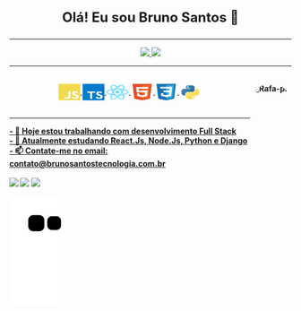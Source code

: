 <div align="center" >
  <p style="font-size: x-large"><b>Olá! Eu sou Bruno Santos 👋<b></p>
</div>
<hr>
<div align="center">
  <a href="https://github.com/brunosanntos">
  <img height="180em" src="https://github-readme-stats.vercel.app/api?username=brunosanntos&show_icons=true&theme=dracula&include_all_commits=true&count_private=true"/>
  <img height="180em" src="https://github-readme-stats.vercel.app/api/top-langs/?username=brunosanntos&layout=compact&langs_count=7&theme=dracula"/>
</div>
  <hr>
<div style="display: inline_block" align="center"><br>
  <img align="center" alt="Bruno-Js" height="30" width="40" src="https://raw.githubusercontent.com/devicons/devicon/master/icons/javascript/javascript-plain.svg">
  <img align="center" alt="Bruno-Ts" height="30" width="40" src="https://raw.githubusercontent.com/devicons/devicon/master/icons/typescript/typescript-plain.svg">
  <img align="center" alt="Bruno-React" height="30" width="40" src="https://raw.githubusercontent.com/devicons/devicon/master/icons/react/react-original.svg">
  <img align="center" alt="Bruno-HTML" height="30" width="40" src="https://raw.githubusercontent.com/devicons/devicon/master/icons/html5/html5-original.svg">
  <img align="center" alt="Bruno-CSS" height="30" width="40" src="https://raw.githubusercontent.com/devicons/devicon/master/icons/css3/css3-original.svg">
  <img align="center" alt="Bruno-Python" height="30" width="40" src="https://raw.githubusercontent.com/devicons/devicon/master/icons/python/python-original.svg">
 <img align="right" alt="Rafa-pic" height="150" style="border-radius:100px;" src="https://c.tenor.com/8az9M32_Vf4AAAAC/gumball-flossing.gif">
</div>
  <br>
  <hr>
  <div >
  - 🔭 Hoje estou trabalhando com desenvolvimento Full Stack<br>
  - 🌱 Atualmente estudando React.Js, Node.Js, Python e Django<br>
  - 📫 Contate-me no email: contato@brunosantostecnologia.com.br<br>
  </div>
  <br>
  <div> 
  <a href="https://instagram.com/brunno_cristiano" target="_blank"><img src="https://img.shields.io/badge/-Instagram-%23E4405F?style=for-the-badge&logo=instagram&logoColor=white" target="_blank"></a>
  <a href = "mailto:contato@brunosantostecnologi.com.br"><img src="https://img.shields.io/badge/-Gmail-%23333?style=for-the-badge&logo=gmail&logoColor=white" target="_blank"></a>
  <a href="https://www.linkedin.com/in/bruno-c-ba2302135/" target="_blank"><img src="https://img.shields.io/badge/-LinkedIn-%230077B5?style=for-the-badge&logo=linkedin&logoColor=white" target="_blank"></a> 
 
  ![Snake animation](https://github.com/brunosanntos/brunosanntos/blob/output/github-contribution-grid-snake.svg)
 
</div>
